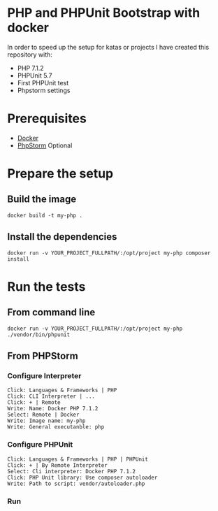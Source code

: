 # PHP and PHPUnit Bootstrap with docker
In order to speed up the setup for katas or projects I have created this repository with:

- PHP 7.1.2
- PHPUnit 5.7
- First PHPUnit test
- Phpstorm settings

# Prerequisites
- [Docker](https://docs.docker.com/engine/installation/)
- [PhpStorm](https://www.jetbrains.com/phpstorm/download) Optional

# Prepare the setup
## Build the image
    docker build -t my-php .
## Install the dependencies
    docker run -v YOUR_PROJECT_FULLPATH/:/opt/project my-php composer install
# Run the tests
## From command line
    docker run -v YOUR_PROJECT_FULLPATH/:/opt/project my-php ./vendor/bin/phpunit
## From PHPStorm
### Configure Interpreter
    Click: Languages & Frameworks | PHP 
    Click: CLI Interpreter | ...
    Click: + | Remote
    Write: Name: Docker PHP 7.1.2
    Select: Remote | Docker
    Write: Image name: my-php
    Write: General executanble: php
### Configure PHPUnit
    Click: Languages & Frameworks | PHP | PHPUnit 
    Click: + | By Remote Interpreter
    Select: Cli interpreter: Docker PHP 7.1.2
    Click: PHP Unit library: Use composer autoloader
    Write: Path to script: vendor/autoloader.php
### Run

    